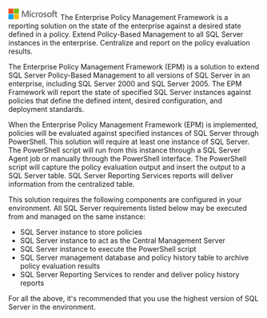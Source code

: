 ![](./media/solutions-microsoft-logo-small.png)
The Enterprise Policy Management Framework is a reporting solution on the state of the enterprise against a desired state defined in a policy. Extend Policy-Based Management to all SQL Server instances in the enterprise. Centralize and report on the policy evaluation results. 

The Enterprise Policy Management Framework (EPM) is a solution to extend SQL Server Policy-Based Management to all versions of SQL Server in an enterprise, including SQL Server 2000 and SQL Server 2005. The EPM Framework will report the state of specified SQL Server instances against policies that define the defined intent, desired configuration, and deployment standards.

When the Enterprise Policy Management Framework (EPM) is implemented, policies will be evaluated against specified instances of SQL Server through PowerShell. This solution will require at least one instance of SQL Server. The PowerShell script will run from this instance through a SQL Server Agent job or manually through the PowerShell interface. The PowerShell script will capture the policy evaluation output and insert the output to a SQL Server table. SQL Server Reporting Services reports will deliver information from the centralized table. 

This solution requires the following components are configured in your environment. All SQL Server requirements listed below may be executed from and managed on the same instance:
- SQL Server instance to store policies 
- SQL Server instance to act as the Central Management Server
- SQL Server instance to execute the PowerShell script
- SQL Server management database and policy history table to archive policy evaluation results
- SQL Server Reporting Services to render and deliver policy history reports

For all the above, it's recommended that you use the highest version of SQL Server in the environment.
